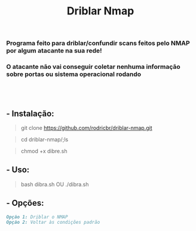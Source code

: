 <h1 align="center">Driblar Nmap</h1> </br>

### Programa feito para driblar/confundir scans feitos pelo NMAP por algum atacante na sua rede! </br>
### O atacante não vai conseguir coletar nenhuma informação sobre portas ou sistema operacional rodando </br> </br>

</br>

## - Instalação:

> git clone https://github.com/rodricbr/driblar-nmap.git

> cd driblar-nmap/;ls

> chmod +x dibre.sh

## - Uso:

> bash dibra.sh   OU   ./dibra.sh

## - Opções:

```markdown
Opção 1: Driblar o NMAP
Opção 2: Voltar às condições padrão
```
